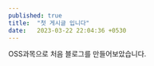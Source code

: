 ```yaml
---
published: true
title:  "첫 게시글 입니다"
date:   2023-03-22 22:04:36 +0530
---
```

OSS과목으로 처음 블로그를 만들어보았습니다. 
